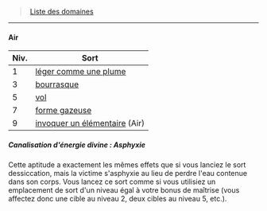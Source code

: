 ﻿---
!Generic
Id: cleric_priest_hd.md#air
ParentLink: cleric_priest_hd.md#liste-des-domaines
Name: Air
ParentName: Liste des domaines
NameLevel: 4
Attributes: {}
---
> [Liste des domaines](hd_cleric_priest_liste_des_domaines.md)

---

#### Air

|Niv.|Sort|
|---|---|
|1|[léger comme une plume](hd_spells_leger_comme_une_plume.md)|
|3|[bourrasque](hd_spells_bourrasque.md)|
|5|[vol](hd_spells_vol.md)|
|7|[forme gazeuse](hd_spells_forme_gazeuse.md)|
|9|[invoquer un élémentaire](hd_spells_invoquer_un_elementaire.md) (Air)|

##### Canalisation d'énergie divine : Asphyxie

Cette aptitude a exactement les mêmes effets que si vous lanciez le sort dessiccation, mais la victime s'asphyxie au lieu de perdre l'eau contenue dans son corps. Vous lancez ce sort comme si vous utilisiez un emplacement de sort d'un niveau égal à votre bonus de maîtrise (vous affectez donc une cible au niveau 2, deux cibles au niveau 5, etc.).

